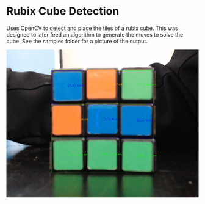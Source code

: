 # Rubix Cube Detection
 Uses OpenCV to detect and place the tiles of a rubix cube. This was designed to later feed an algorithm to generate the moves to solve the cube. See the samples folder for a picture of the output.

 ![Image 1](https://raw.githubusercontent.com/Troy-M/RubixCubeDetection/master/samples/img.png)
